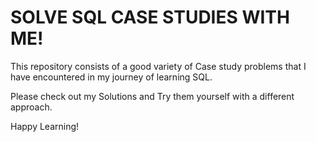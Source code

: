 # SOLVE SQL CASE STUDIES WITH ME!
<p>This repository consists of a good variety of Case study problems 
that I have encountered in my journey of learning SQL.</p>
<p>Please check out my Solutions and Try them yourself with a different approach. </p>
Happy Learning!
